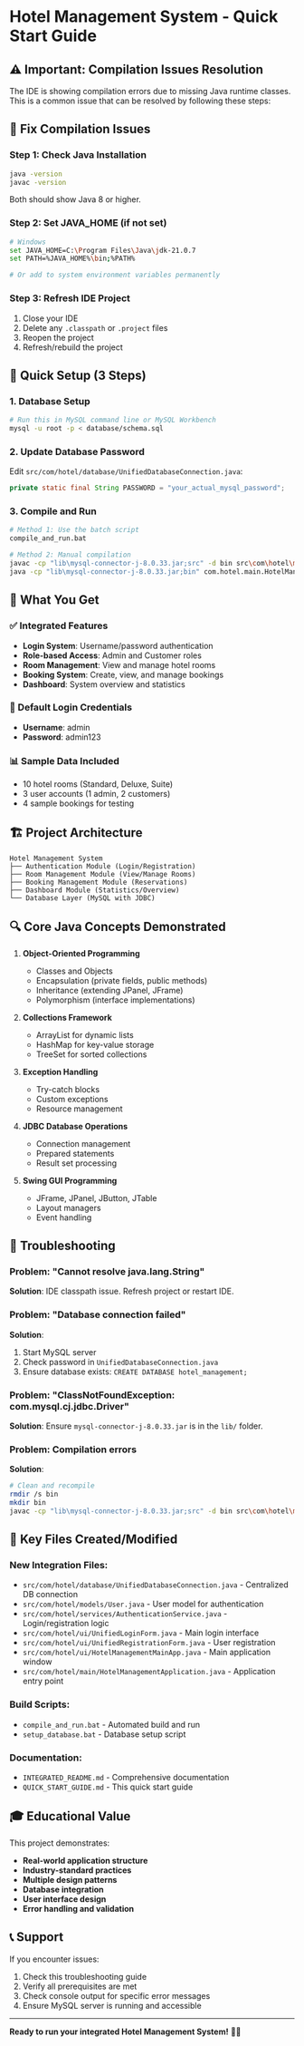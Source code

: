 # Hotel Management System - Quick Start Guide

## ⚠️ Important: Compilation Issues Resolution

The IDE is showing compilation errors due to missing Java runtime classes. This is a common issue that can be resolved by following these steps:

## 🔧 Fix Compilation Issues

### Step 1: Check Java Installation
```bash
java -version
javac -version
```
Both should show Java 8 or higher.

### Step 2: Set JAVA_HOME (if not set)
```bash
# Windows
set JAVA_HOME=C:\Program Files\Java\jdk-21.0.7
set PATH=%JAVA_HOME%\bin;%PATH%

# Or add to system environment variables permanently
```

### Step 3: Refresh IDE Project
1. Close your IDE
2. Delete any `.classpath` or `.project` files
3. Reopen the project
4. Refresh/rebuild the project

## 🚀 Quick Setup (3 Steps)

### 1. Database Setup
```bash
# Run this in MySQL command line or MySQL Workbench
mysql -u root -p < database/schema.sql
```

### 2. Update Database Password
Edit `src/com/hotel/database/UnifiedDatabaseConnection.java`:
```java
private static final String PASSWORD = "your_actual_mysql_password";
```

### 3. Compile and Run
```bash
# Method 1: Use the batch script
compile_and_run.bat

# Method 2: Manual compilation
javac -cp "lib\mysql-connector-j-8.0.33.jar;src" -d bin src\com\hotel\main\HotelManagementApplication.java
java -cp "lib\mysql-connector-j-8.0.33.jar;bin" com.hotel.main.HotelManagementApplication
```

## 🎯 What You Get

### ✅ Integrated Features
- **Login System**: Username/password authentication
- **Role-based Access**: Admin and Customer roles
- **Room Management**: View and manage hotel rooms
- **Booking System**: Create, view, and manage bookings
- **Dashboard**: System overview and statistics

### 🔑 Default Login Credentials
- **Username**: admin
- **Password**: admin123

### 📊 Sample Data Included
- 10 hotel rooms (Standard, Deluxe, Suite)
- 3 user accounts (1 admin, 2 customers)
- 4 sample bookings for testing

## 🏗️ Project Architecture

```
Hotel Management System
├── Authentication Module (Login/Registration)
├── Room Management Module (View/Manage Rooms)
├── Booking Management Module (Reservations)
├── Dashboard Module (Statistics/Overview)
└── Database Layer (MySQL with JDBC)
```

## 🔍 Core Java Concepts Demonstrated

1. **Object-Oriented Programming**
   - Classes and Objects
   - Encapsulation (private fields, public methods)
   - Inheritance (extending JPanel, JFrame)
   - Polymorphism (interface implementations)

2. **Collections Framework**
   - ArrayList for dynamic lists
   - HashMap for key-value storage
   - TreeSet for sorted collections

3. **Exception Handling**
   - Try-catch blocks
   - Custom exceptions
   - Resource management

4. **JDBC Database Operations**
   - Connection management
   - Prepared statements
   - Result set processing

5. **Swing GUI Programming**
   - JFrame, JPanel, JButton, JTable
   - Layout managers
   - Event handling

## 🐛 Troubleshooting

### Problem: "Cannot resolve java.lang.String"
**Solution**: IDE classpath issue. Refresh project or restart IDE.

### Problem: "Database connection failed"
**Solution**: 
1. Start MySQL server
2. Check password in `UnifiedDatabaseConnection.java`
3. Ensure database exists: `CREATE DATABASE hotel_management;`

### Problem: "ClassNotFoundException: com.mysql.cj.jdbc.Driver"
**Solution**: Ensure `mysql-connector-j-8.0.33.jar` is in the `lib/` folder.

### Problem: Compilation errors
**Solution**: 
```bash
# Clean and recompile
rmdir /s bin
mkdir bin
javac -cp "lib\mysql-connector-j-8.0.33.jar;src" -d bin src\com\hotel\main\*.java
```

## 📁 Key Files Created/Modified

### New Integration Files:
- `src/com/hotel/database/UnifiedDatabaseConnection.java` - Centralized DB connection
- `src/com/hotel/models/User.java` - User model for authentication
- `src/com/hotel/services/AuthenticationService.java` - Login/registration logic
- `src/com/hotel/ui/UnifiedLoginForm.java` - Main login interface
- `src/com/hotel/ui/UnifiedRegistrationForm.java` - User registration
- `src/com/hotel/ui/HotelManagementMainApp.java` - Main application window
- `src/com/hotel/main/HotelManagementApplication.java` - Application entry point

### Build Scripts:
- `compile_and_run.bat` - Automated build and run
- `setup_database.bat` - Database setup script

### Documentation:
- `INTEGRATED_README.md` - Comprehensive documentation
- `QUICK_START_GUIDE.md` - This quick start guide

## 🎓 Educational Value

This project demonstrates:
- **Real-world application structure**
- **Industry-standard practices**
- **Multiple design patterns**
- **Database integration**
- **User interface design**
- **Error handling and validation**

## 📞 Support

If you encounter issues:
1. Check this troubleshooting guide
2. Verify all prerequisites are met
3. Check console output for specific error messages
4. Ensure MySQL server is running and accessible

---

**Ready to run your integrated Hotel Management System!** 🏨✨

